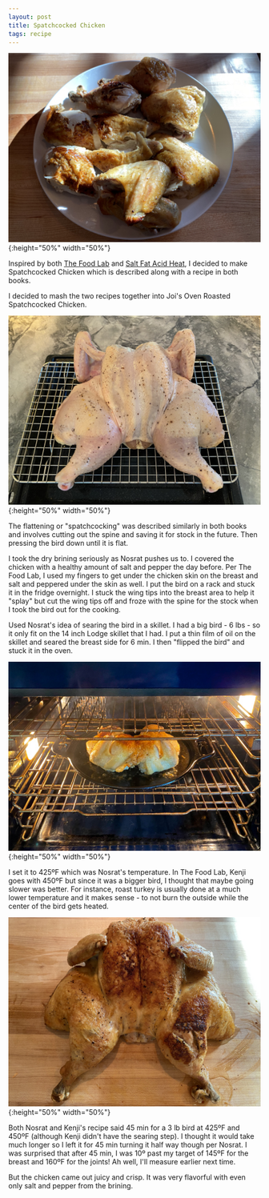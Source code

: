 ```yaml
---
layout: post
title: Spatchcocked Chicken
tags: recipe
---
```

![Carved Roasted Chicken](/images/spatchcocked-carved.jpeg){:height="50%" width="50%"}

Inspired by both [The Food Lab](http://www.kenjilopezalt.com/) and [Salt Fat Acid Heat](https://www.saltfatacidheat.com/), I decided to make Spatchcocked Chicken which is described along with a recipe in both books.

I decided to mash the two recipes together into Joi's Oven Roasted Spatchcocked Chicken.

![Spatchcocked chicken](/images/spatchcocked.jpeg){:height="50%" width="50%"}

The flattening or "spatchcocking" was described similarly in both books and involves cutting out the spine and saving it for stock in the future. Then pressing the bird down until it is flat.

I took the dry brining seriously as Nosrat pushes us to. I covered the chicken with a healthy amount of salt and pepper the day before. Per The Food Lab, I used my fingers to get under the chicken skin on the breast and salt and peppered under the skin as well. I put the bird on a rack and stuck it in the fridge overnight. I stuck the wing tips into the breast area to help it "splay" but cut the wing tips off and froze with the spine for the stock when I took the bird out for the cooking.

Used Nosrat's idea of searing the bird in a skillet. I had a big bird - 6 lbs - so it only fit on the 14 inch Lodge skillet that I had. I put a thin film of oil on the skillet and seared the breast side for 6 min. I then "flipped the bird" and stuck it in the oven.

![Spatchcocked Oven](/images/spatchcocked-oven.jpg){:height="50%" width="50%"}

I set it to 425ºF which was Nosrat's temperature. In The Food Lab, Kenji goes with 450ºF but since it was a bigger bird, I thought that maybe going slower was better. For instance, roast turkey is usually done at a much lower temperature and it makes sense - to not burn the outside while the center of the bird gets heated.

![Spatchcocked Roasted](/images/spatchcocked-roasted.jpeg){:height="50%" width="50%"}

Both Nosrat and Kenji's recipe said 45 min for a 3 lb bird at 425ºF and 450ºF (although Kenji didn't have the searing step). I thought it would take much longer so I left it for 45 min turning it half way though per Nosrat. I was surprised that after 45 min, I was 10º past my target of 145ºF for the breast and 160ºF for the joints! Ah well, I'll measure earlier next time.

But the chicken came out juicy and crisp. It was very flavorful with even only salt and pepper from the brining.
